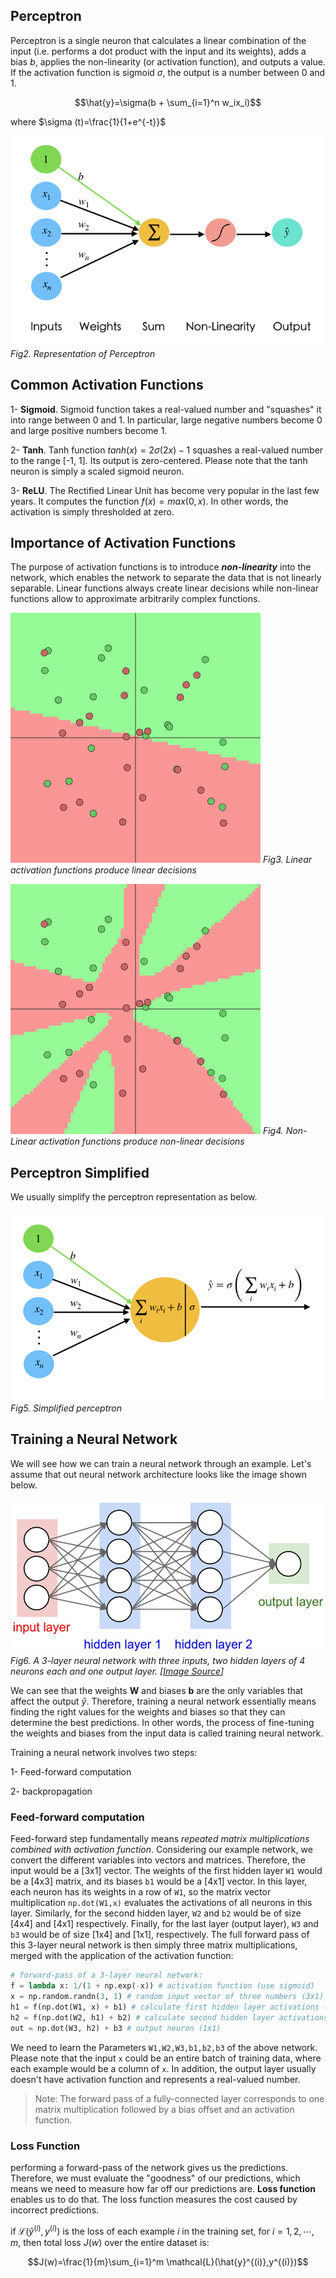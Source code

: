 ## Perceptron

Perceptron is a single neuron that calculates a linear combination of the input (i.e. performs a dot product with the input and its weights), adds a bias $b$, applies the non-linearity (or activation function), and outputs a value. If the activation function is sigmoid $\sigma$, the output is a number between 0 and 1.

$$\hat{y}=\sigma(b + \sum_{i=1}^n w_ix_i)$$

where $\sigma (t)=\frac{1}{1+e^{-t}}$

![](images/nn_perceptron.jpeg)
*Fig2. Representation of Perceptron*

## Common Activation Functions

1- **Sigmoid**. Sigmoid function takes a real-valued number and "squashes" it into range between 0 and 1. In particular, large negative numbers become 0 and large positive numbers become 1.

2- **Tanh**. Tanh function $tanh(x)=2\sigma(2x)-1$ squashes a real-valued number to the range [-1, 1]. Its output is zero-centered. Please note that the tanh neuron is simply a scaled sigmoid neuron.

3- **ReLU**. The Rectified Linear Unit has become very popular in the last few years. It computes the function $f(x)=max(0,x)$. In other words, the activation is simply thresholded at zero.

## Importance of Activation Functions

The purpose of activation functions is to introduce ***non-linearity*** into the network, which enables the network to separate the data that is not linearly separable. Linear functions always create linear decisions while non-linear functions allow to approximate arbitrarily complex functions.

![](images/nn_linear.png)
*Fig3. Linear activation functions produce linear decisions*

![](images/nn_nonlinear.png)
*Fig4. Non-Linear activation functions produce non-linear decisions*

## Perceptron Simplified

We usually simplify the perceptron representation as below.

![](images/nn_perceptron_2.jpeg)
*Fig5. Simplified perceptron*

## Training a Neural Network

We will see how we can train a neural network through an example. Let's assume that out neural network architecture looks like the image shown below.

![](images/nn_ex_1.jpeg)
*Fig6. A 3-layer neural network with three inputs, two hidden layers of 4 neurons each and one output layer. [[Image Source](http://cs231n.github.io/neural-networks-1/)]*

We can see that the weights $\mathbf{W}$ and biases $\mathbf{b}$ are the only variables that affect the output $\hat{y}$. Therefore, training a neural network essentially means finding the right values for the weights and biases so that they can determine the best predictions. In other words, the process of fine-tuning the weights and biases from the input data is called training neural network.

Training a neural network involves two steps:

  1- Feed-forward computation

  2- backpropagation

### Feed-forward computation

Feed-forward step fundamentally means *repeated matrix multiplications combined with activation function*. Considering our example network, we convert the different variables into vectors and matrices. Therefore, the input  would be a [3x1] vector. The weights of the first hidden layer `W1` would be a [4x3] matrix, and its biases `b1` would be a [4x1] vector. In this layer, each neuron has its weights in a row of `W1`, so the matrix vector multiplication `np.dot(W1,x)` evaluates the activations of all neurons in this layer. Similarly, for the second hidden layer, `W2` and `b2` would be of size [4x4] and [4x1] respectively. Finally, for the last layer (output layer), `W3` and `b3` would be of size [1x4] and [1x1], respectively. The full forward pass of this 3-layer neural network is then simply three matrix multiplications, merged with the application of the activation function:

``` python
# forward-pass of a 3-layer neural network:
f = lambda x: 1/(1 + np.exp(-x)) # activation function (use sigmoid)
x = np.random.randn(3, 1) # random input vector of three numbers (3x1)
h1 = f(np.dot(W1, x) + b1) # calculate first hidden layer activations (4x1)
h2 = f(np.dot(W2, h1) + b2) # calculate second hidden layer activations (4x1)
out = np.dot(W3, h2) + b3 # output neuron (1x1)
```

We need to learn the Parameters `W1,W2,W3,b1,b2,b3` of the above network. Please note that the input `x` could be an entire batch of training data, where each example would be a column of `x`. In addition, the output layer usually doesn't have activation function and represents a real-valued number.

> Note: The forward pass of a fully-connected layer corresponds to one matrix multiplication followed by a bias offset and an activation function.

### Loss Function

performing a forward-pass of the network gives us the predictions. Therefore, we must evaluate the "goodness" of our predictions, which means we need to measure how far off our predictions are. **Loss function** enables us to do that. The loss function measures the cost caused by incorrect predictions.

if $\mathcal{L}(\hat{y}^{(i)},y^{(i)})$ is the loss of each example $i$ in the training set, for $i=1,2,\cdots,m$, then total loss $J(w)$ over the entire dataset is:

$$J(w)=\frac{1}{m}\sum_{i=1}^m \mathcal{L}(\hat{y}^{(i)},y^{(i)})$$



